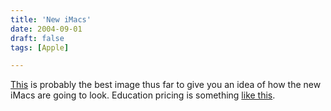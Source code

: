 ```yaml
---
title: 'New iMacs'
date: 2004-09-01
draft: false
tags: [Apple]

---
```


[This](http://www.thinksecret.com/archives/images/appleexpoparis04/image036.html) is probably the best image thus far to give you an idea of how the new iMacs are going to look. Education pricing is something [like this](http://ccs.usask.ca/PDFPricesheets/Apple/FPiMac.pdf).